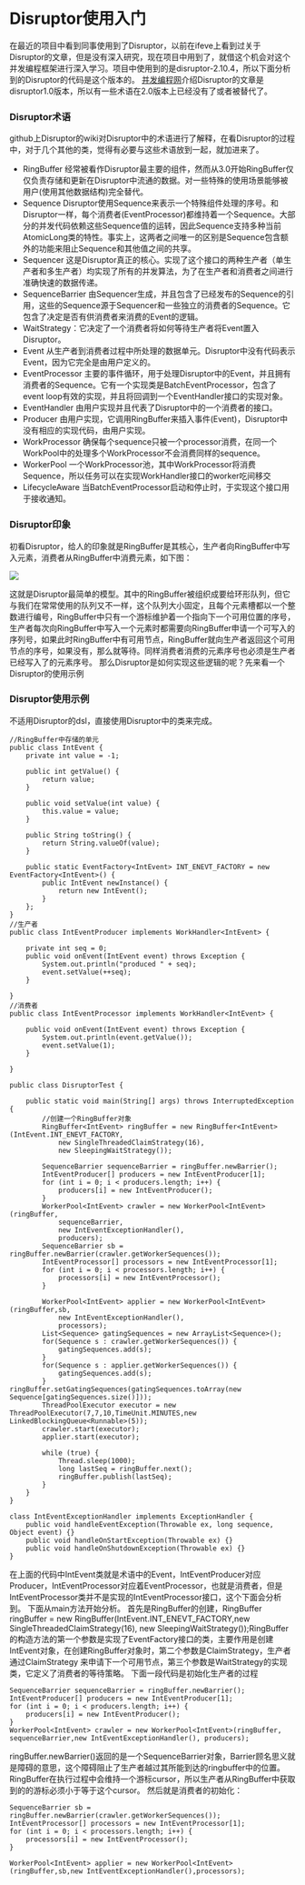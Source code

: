 # Disruptor使用入门

在最近的项目中看到同事使用到了Disruptor，以前在ifeve上看到过关于Disruptor的文章，但是没有深入研究，现在项目中用到了，就借这个机会对这个并发编程框架进行深入学习。项目中使用到的是disruptor-2.10.4，所以下面分析到的Disruptor的代码是这个版本的。
[并发编程网](http://ifeve.com/disruptor/)介绍Disruptor的文章是disruptor1.0版本，所以有一些术语在2.0版本上已经没有了或者被替代了。


### Disruptor术语

github上Disruptor的wiki对Disruptor中的术语进行了解释，在看Disruptor的过程中，对于几个其他的类，觉得有必要与这些术语放到一起，就加进来了。

* RingBuffer 经常被看作Disruptor最主要的组件，然而从3.0开始RingBuffer仅仅负责存储和更新在Disruptor中流通的数据。对一些特殊的使用场景能够被用户(使用其他数据结构)完全替代。
* Sequence Disruptor使用Sequence来表示一个特殊组件处理的序号。和Disruptor一样，每个消费者(EventProcessor)都维持着一个Sequence。大部分的并发代码依赖这些Sequence值的运转，因此Sequence支持多种当前AtomicLong类的特性。事实上，这两者之间唯一的区别是Sequence包含额外的功能来阻止Sequence和其他值之间的共享。
* Sequencer 这是Disruptor真正的核心。实现了这个接口的两种生产者（单生产者和多生产者）均实现了所有的并发算法，为了在生产者和消费者之间进行准确快速的数据传递。
* SequenceBarrier 由Sequencer生成，并且包含了已经发布的Sequence的引用，这些的Sequence源于Sequencer和一些独立的消费者的Sequence。它包含了决定是否有供消费者来消费的Event的逻辑。
* WaitStrategy：它决定了一个消费者将如何等待生产者将Event置入Disruptor。
* Event 从生产者到消费者过程中所处理的数据单元。Disruptor中没有代码表示Event，因为它完全是由用户定义的。
* EventProcessor 主要的事件循环，用于处理Disruptor中的Event，并且拥有消费者的Sequence。它有一个实现类是BatchEventProcessor，包含了event loop有效的实现，并且将回调到一个EventHandler接口的实现对象。
* EventHandler 由用户实现并且代表了Disruptor中的一个消费者的接口。
* Producer 由用户实现，它调用RingBuffer来插入事件(Event)，Disruptor中没有相应的实现代码，由用户实现。
* WorkProcessor 确保每个sequence只被一个processor消费，在同一个WorkPool中的处理多个WorkProcessor不会消费同样的sequence。
* WorkerPool 一个WorkProcessor池，其中WorkProcessor将消费Sequence，所以任务可以在实现WorkHandler接口的worker吃间移交
* LifecycleAware 当BatchEventProcessor启动和停止时，于实现这个接口用于接收通知。


### Disruptor印象

初看Disruptor，给人的印象就是RingBuffer是其核心，生产者向RingBuffer中写入元素，消费者从RingBuffer中消费元素，如下图：

![](http://img.blog.csdn.net/20140803174131225)

这就是Disruptor最简单的模型。其中的RingBuffer被组织成要给环形队列，但它与我们在常常使用的队列又不一样，这个队列大小固定，且每个元素槽都以一个整数进行编号，RingBuffer中只有一个游标维护着一个指向下一个可用位置的序号，生产者每次向RingBuffer中写入一个元素时都需要向RingBuffer申请一个可写入的序列号，如果此时RingBuffer中有可用节点，RingBuffer就向生产者返回这个可用节点的序号，如果没有，那么就等待。同样消费者消费的元素序号也必须是生产者已经写入了的元素序号。
那么Disruptor是如何实现这些逻辑的呢？先来看一个Disruptor的使用示例


### Disruptor使用示例

不适用Disruptor的dsl，直接使用Disruptor中的类来完成。
```
//RingBuffer中存储的单元
public class IntEvent {
    private int value = -1;

    public int getValue() {
        return value;
    }

    public void setValue(int value) {
        this.value = value;
    }

    public String toString() {
        return String.valueOf(value);
    }

    public static EventFactory<IntEvent> INT_ENEVT_FACTORY = new EventFactory<IntEvent>() {
        public IntEvent newInstance() {
            return new IntEvent();
        }
    };
}
//生产者
public class IntEventProducer implements WorkHandler<IntEvent> {

    private int seq = 0;
    public void onEvent(IntEvent event) throws Exception {
        System.out.println("produced " + seq);
        event.setValue(++seq);
    }

}
//消费者
public class IntEventProcessor implements WorkHandler<IntEvent> {

    public void onEvent(IntEvent event) throws Exception {
        System.out.println(event.getValue());
        event.setValue(1);
    }

}

public class DisruptorTest {

    public static void main(String[] args) throws InterruptedException {
        //创建一个RingBuffer对象
        RingBuffer<IntEvent> ringBuffer = new RingBuffer<IntEvent>(IntEvent.INT_ENEVT_FACTORY,
            new SingleThreadedClaimStrategy(16),
            new SleepingWaitStrategy());

        SequenceBarrier sequenceBarrier = ringBuffer.newBarrier();
        IntEventProducer[] producers = new IntEventProducer[1];
        for (int i = 0; i < producers.length; i++) {
            producers[i] = new IntEventProducer();
        }
        WorkerPool<IntEvent> crawler = new WorkerPool<IntEvent>(ringBuffer,
            sequenceBarrier,
            new IntEventExceptionHandler(),
            producers);
        SequenceBarrier sb = ringBuffer.newBarrier(crawler.getWorkerSequences());
        IntEventProcessor[] processors = new IntEventProcessor[1];
        for (int i = 0; i < processors.length; i++) {
            processors[i] = new IntEventProcessor();
        }

        WorkerPool<IntEvent> applier = new WorkerPool<IntEvent>(ringBuffer,sb,
            new IntEventExceptionHandler(),
            processors);
        List<Sequence> gatingSequences = new ArrayList<Sequence>();
        for(Sequence s : crawler.getWorkerSequences()) {
            gatingSequences.add(s);
        }
        for(Sequence s : applier.getWorkerSequences()) {
            gatingSequences.add(s);
        }
ringBuffer.setGatingSequences(gatingSequences.toArray(new Sequence[gatingSequences.size()]));
        ThreadPoolExecutor executor = new ThreadPoolExecutor(7,7,10,TimeUnit.MINUTES,new LinkedBlockingQueue<Runnable>(5));
        crawler.start(executor);
        applier.start(executor);

        while (true) {
            Thread.sleep(1000);
            long lastSeq = ringBuffer.next();
            ringBuffer.publish(lastSeq);
        }
    }
}

class IntEventExceptionHandler implements ExceptionHandler {
    public void handleEventException(Throwable ex, long sequence, Object event) {}
    public void handleOnStartException(Throwable ex) {}
    public void handleOnShutdownException(Throwable ex) {}
}
```

在上面的代码中IntEvent类就是术语中的Event，IntEventProducer对应Producer，IntEventProcessor对应着EventProcessor，也就是消费者，但是IntEventProcessor类并不是实现的IntEventProcessor接口，这个下面会分析到。
下面从main方法开始分析。
首先是RingBuffer的创建，RingBuffer<IntEvent> ringBuffer = new RingBuffer<IntEvent>(IntEvent.INT_ENEVT_FACTORY,new SingleThreadedClaimStrategy(16), new SleepingWaitStrategy());RingBuffer的构造方法的第一个参数是实现了EventFactory接口的类，主要作用是创建IntEvent对象，在创建RingBuffer对象时，第二个参数是ClaimStrategy，生产者通过ClaimStrategy 来申请下一个可用节点，第三个参数是WaitStrategy的实现类，它定义了消费者的等待策略。
下面一段代码是初始化生产者的过程

```
SequenceBarrier sequenceBarrier = ringBuffer.newBarrier();
IntEventProducer[] producers = new IntEventProducer[1];
for (int i = 0; i < producers.length; i++) {
    producers[i] = new IntEventProducer();
}
WorkerPool<IntEvent> crawler = new WorkerPool<IntEvent>(ringBuffer,
sequenceBarrier,new IntEventExceptionHandler(), producers);

```
ringBuffer.newBarrier()返回的是一个SequenceBarrier对象，Barrier顾名思义就是障碍的意思，这个障碍阻止了生产者越过其所能到达的ringbuffer中的位置。RingBuffer在执行过程中会维持一个游标cursor，所以生产者从RingBuffer中获取到的的游标必须小于等于这个cursor。
然后就是消费者的初始化：
```
SequenceBarrier sb = ringBuffer.newBarrier(crawler.getWorkerSequences());
IntEventProcessor[] processors = new IntEventProcessor[1];
for (int i = 0; i < processors.length; i++) {
    processors[i] = new IntEventProcessor();
}

WorkerPool<IntEvent> applier = new WorkerPool<IntEvent>(ringBuffer,sb,new IntEventExceptionHandler(),processors);
```

